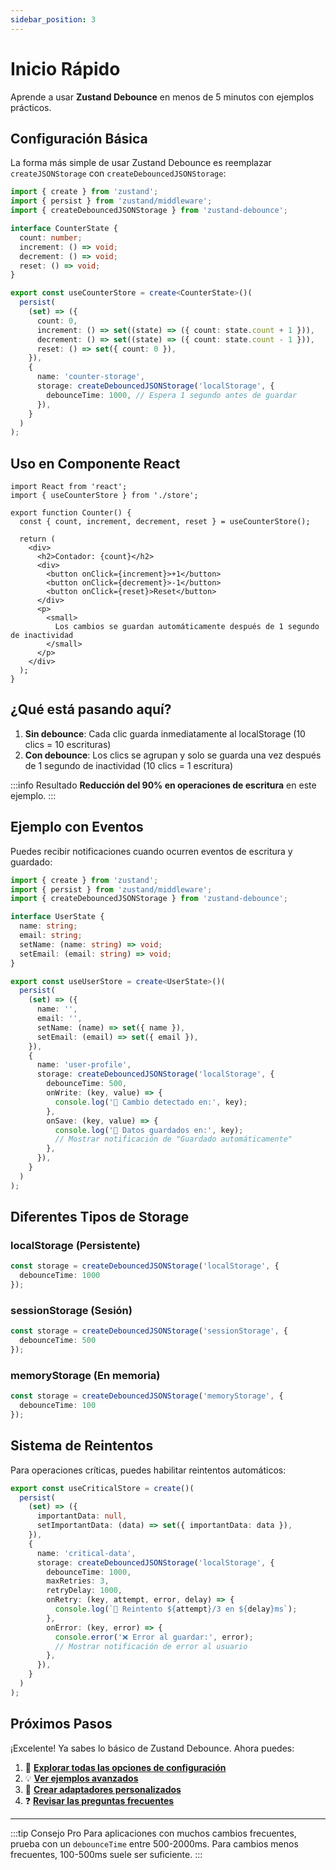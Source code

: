 ```yaml
---
sidebar_position: 3
---
```


# Inicio Rápido

Aprende a usar **Zustand Debounce** en menos de 5 minutos con ejemplos prácticos.

## Configuración Básica

La forma más simple de usar Zustand Debounce es reemplazar `createJSONStorage` con `createDebouncedJSONStorage`:

```typescript title="store.ts"
import { create } from 'zustand';
import { persist } from 'zustand/middleware';
import { createDebouncedJSONStorage } from 'zustand-debounce';

interface CounterState {
  count: number;
  increment: () => void;
  decrement: () => void;
  reset: () => void;
}

export const useCounterStore = create<CounterState>()(
  persist(
    (set) => ({
      count: 0,
      increment: () => set((state) => ({ count: state.count + 1 })),
      decrement: () => set((state) => ({ count: state.count - 1 })),
      reset: () => set({ count: 0 }),
    }),
    {
      name: 'counter-storage',
      storage: createDebouncedJSONStorage('localStorage', {
        debounceTime: 1000, // Espera 1 segundo antes de guardar
      }),
    }
  )
);
```

## Uso en Componente React

```tsx title="Counter.tsx"
import React from 'react';
import { useCounterStore } from './store';

export function Counter() {
  const { count, increment, decrement, reset } = useCounterStore();

  return (
    <div>
      <h2>Contador: {count}</h2>
      <div>
        <button onClick={increment}>+1</button>
        <button onClick={decrement}>-1</button>
        <button onClick={reset}>Reset</button>
      </div>
      <p>
        <small>
          Los cambios se guardan automáticamente después de 1 segundo de inactividad
        </small>
      </p>
    </div>
  );
}
```

## ¿Qué está pasando aquí?

1. **Sin debounce**: Cada clic guarda inmediatamente al localStorage (10 clics = 10 escrituras)
2. **Con debounce**: Los clics se agrupan y solo se guarda una vez después de 1 segundo de inactividad (10 clics = 1 escritura)

:::info Resultado
**Reducción del 90% en operaciones de escritura** en este ejemplo.
:::

## Ejemplo con Eventos

Puedes recibir notificaciones cuando ocurren eventos de escritura y guardado:

```typescript title="store-with-events.ts"
import { create } from 'zustand';
import { persist } from 'zustand/middleware';
import { createDebouncedJSONStorage } from 'zustand-debounce';

interface UserState {
  name: string;
  email: string;
  setName: (name: string) => void;
  setEmail: (email: string) => void;
}

export const useUserStore = create<UserState>()(
  persist(
    (set) => ({
      name: '',
      email: '',
      setName: (name) => set({ name }),
      setEmail: (email) => set({ email }),
    }),
    {
      name: 'user-profile',
      storage: createDebouncedJSONStorage('localStorage', {
        debounceTime: 500,
        onWrite: (key, value) => {
          console.log('📝 Cambio detectado en:', key);
        },
        onSave: (key, value) => {
          console.log('💾 Datos guardados en:', key);
          // Mostrar notificación de "Guardado automáticamente"
        },
      }),
    }
  )
);
```

## Diferentes Tipos de Storage

### localStorage (Persistente)
```typescript
const storage = createDebouncedJSONStorage('localStorage', {
  debounceTime: 1000
});
```

### sessionStorage (Sesión)
```typescript
const storage = createDebouncedJSONStorage('sessionStorage', {
  debounceTime: 500
});
```

### memoryStorage (En memoria)
```typescript
const storage = createDebouncedJSONStorage('memoryStorage', {
  debounceTime: 100
});
```

## Sistema de Reintentos

Para operaciones críticas, puedes habilitar reintentos automáticos:

```typescript title="store-with-retry.ts"
export const useCriticalStore = create()(
  persist(
    (set) => ({
      importantData: null,
      setImportantData: (data) => set({ importantData: data }),
    }),
    {
      name: 'critical-data',
      storage: createDebouncedJSONStorage('localStorage', {
        debounceTime: 1000,
        maxRetries: 3,
        retryDelay: 1000,
        onRetry: (key, attempt, error, delay) => {
          console.log(`🔄 Reintento ${attempt}/3 en ${delay}ms`);
        },
        onError: (key, error) => {
          console.error('❌ Error al guardar:', error);
          // Mostrar notificación de error al usuario
        },
      }),
    }
  )
);
```

## Próximos Pasos

¡Excelente! Ya sabes lo básico de Zustand Debounce. Ahora puedes:

1. 📖 **[Explorar todas las opciones de configuración](./configuration)**
2. 💡 **[Ver ejemplos avanzados](./examples)**
3. 🔧 **[Crear adaptadores personalizados](./custom-adapters)**
4. ❓ **[Revisar las preguntas frecuentes](./faq)**

---

:::tip Consejo Pro
Para aplicaciones con muchos cambios frecuentes, prueba con un `debounceTime` entre 500-2000ms. Para cambios menos frecuentes, 100-500ms suele ser suficiente.
:::
